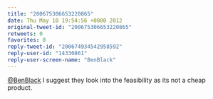 ```yaml
---
title: "200675306653220865"
date: Thu May 10 19:54:56 +0000 2012
original-tweet-id: "200675306653220865"
retweets: 0
favorites: 0
reply-tweet-id: "200674934542958592"
reply-user-id: "14330861"
reply-user-screen-name: "BenBlack"
---
```

<a href="https://twitter.com/BenBlack">@BenBlack</a> I suggest they look into the feasibility as its not a cheap product.
